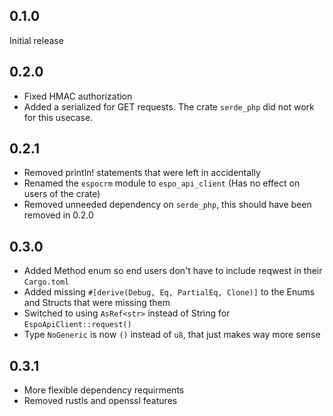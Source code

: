 ## 0.1.0
Initial release

## 0.2.0
- Fixed HMAC authorization
- Added a serialized for GET requests. The crate `serde_php` did not work for this usecase.

## 0.2.1
- Removed println! statements that were left in accidentally
- Renamed the `espocrm` module to `espo_api_client` (Has no effect on users of the crate)
- Removed unneeded dependency on `serde_php`, this should have been removed in 0.2.0

## 0.3.0
- Added Method enum so end users don't have to include reqwest in their `Cargo.toml`
- Added missing `#[derive(Debug, Eq, PartialEq, Clone)]` to the Enums and Structs that were missing them
- Switched to using `AsRef<str>` instead of String for `EspoApiClient::request()`
- Type `NoGeneric` is now `()` instead of `u8`, that just makes way more sense

## 0.3.1
- More flexible dependency requirments
- Removed rustls and openssl features

